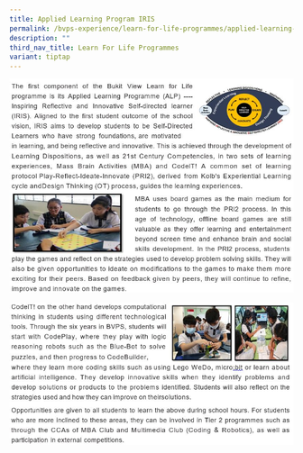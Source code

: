 ```yaml
---
title: Applied Learning Program IRIS
permalink: /bvps-experience/learn-for-life-programmes/applied-learning-program-iris/
description: ""
third_nav_title: Learn For Life Programmes
variant: tiptap
---
```

![](/images/BVPS%20Experience/LEARN%20FOR%20LIFE%20PROGRAMMES/INSPIRING%20REFLECTIVE/I1.jpg)

![](/images/BVPS%20Experience/LEARN%20FOR%20LIFE%20PROGRAMMES/INSPIRING%20REFLECTIVE/I2.jpg)